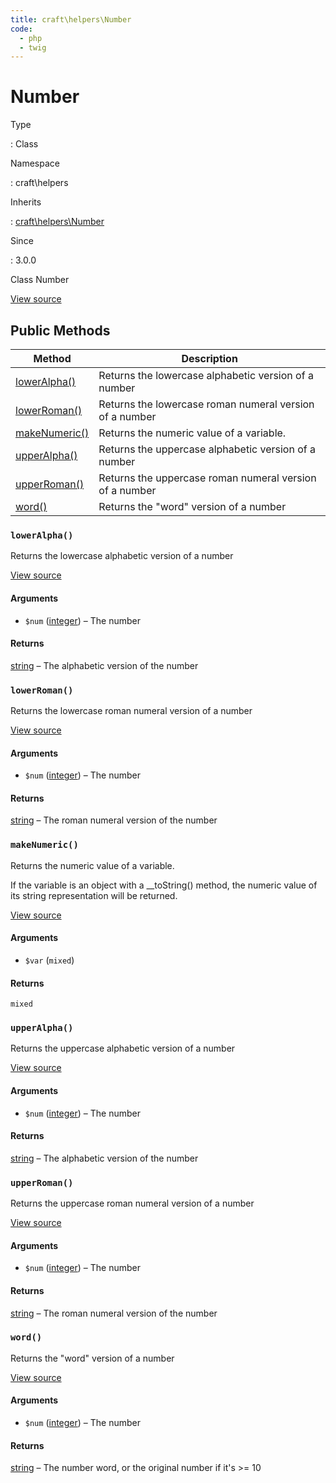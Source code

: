 ```yaml
---
title: craft\helpers\Number
code:
  - php
  - twig
---
```


# Number

Type

:   Class

Namespace

:   craft\helpers

Inherits

:   [craft\helpers\Number](craft-helpers-number.md)

Since

:   3.0.0



Class Number





[View source](https://github.com/craftcms/cms/blob/master/src/helpers/Number.php)






## Public Methods

| Method                                                      | Description
| ----------------------------------------------------------- | -------------------------------------------------------
| [lowerAlpha()](craft-helpers-number.md#method-loweralpha)   | Returns the lowercase alphabetic version of a number
| [lowerRoman()](craft-helpers-number.md#method-lowerroman)   | Returns the lowercase roman numeral version of a number
| [makeNumeric()](craft-helpers-number.md#method-makenumeric) | Returns the numeric value of a variable.
| [upperAlpha()](craft-helpers-number.md#method-upperalpha)   | Returns the uppercase alphabetic version of a number
| [upperRoman()](craft-helpers-number.md#method-upperroman)   | Returns the uppercase roman numeral version of a number
| [word()](craft-helpers-number.md#method-word)               | Returns the "word" version of a number

### `lowerAlpha()`





Returns the lowercase alphabetic version of a number




[View source](https://github.com/craftcms/cms/blob/master/src/helpers/Number.php#L75-L80)


#### Arguments

- `$num` ([integer](http://php.net/language.types.integer)) – The number

#### Returns

[string](http://php.net/language.types.string) – The alphabetic version of the number



### `lowerRoman()`





Returns the lowercase roman numeral version of a number




[View source](https://github.com/craftcms/cms/blob/master/src/helpers/Number.php#L124-L129)


#### Arguments

- `$num` ([integer](http://php.net/language.types.integer)) – The number

#### Returns

[string](http://php.net/language.types.string) – The roman numeral version of the number



### `makeNumeric()`





Returns the numeric value of a variable.

If the variable is an object with a __toString() method, the numeric value of its string representation will be
returned.


[View source](https://github.com/craftcms/cms/blob/master/src/helpers/Number.php#L140-L151)


#### Arguments

- `$var` (`mixed`)

#### Returns

`mixed`



### `upperAlpha()`





Returns the uppercase alphabetic version of a number




[View source](https://github.com/craftcms/cms/blob/master/src/helpers/Number.php#L54-L67)


#### Arguments

- `$num` ([integer](http://php.net/language.types.integer)) – The number

#### Returns

[string](http://php.net/language.types.string) – The alphabetic version of the number



### `upperRoman()`





Returns the uppercase roman numeral version of a number




[View source](https://github.com/craftcms/cms/blob/master/src/helpers/Number.php#L88-L116)


#### Arguments

- `$num` ([integer](http://php.net/language.types.integer)) – The number

#### Returns

[string](http://php.net/language.types.string) – The roman numeral version of the number



### `word()`





Returns the "word" version of a number




[View source](https://github.com/craftcms/cms/blob/master/src/helpers/Number.php#L26-L45)


#### Arguments

- `$num` ([integer](http://php.net/language.types.integer)) – The number

#### Returns

[string](http://php.net/language.types.string) – The number word, or the original number if it's >= 10










